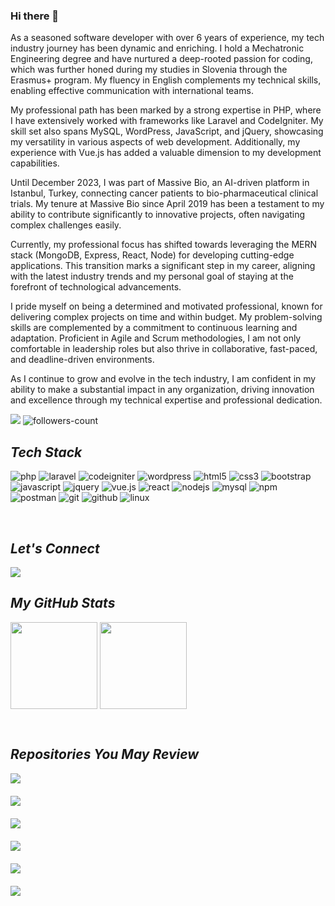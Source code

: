 ### Hi there 👋

As a seasoned software developer with over 6 years of experience, my tech industry journey has been dynamic and enriching. I hold a Mechatronic Engineering degree and have nurtured a deep-rooted passion for coding, which was further honed during my studies in Slovenia through the Erasmus+ program. My fluency in English complements my technical skills, enabling effective communication with international teams.

My professional path has been marked by a strong expertise in PHP, where I have extensively worked with frameworks like Laravel and CodeIgniter. My skill set also spans MySQL, WordPress, JavaScript, and jQuery, showcasing my versatility in various aspects of web development. Additionally, my experience with Vue.js has added a valuable dimension to my development capabilities.

Until December 2023, I was part of Massive Bio, an AI-driven platform in Istanbul, Turkey, connecting cancer patients to bio-pharmaceutical clinical trials. My tenure at Massive Bio since April 2019 has been a testament to my ability to contribute significantly to innovative projects, often navigating complex challenges easily.

Currently, my professional focus has shifted towards leveraging the MERN stack (MongoDB, Express, React, Node) for developing cutting-edge applications. This transition marks a significant step in my career, aligning with the latest industry trends and my personal goal of staying at the forefront of technological advancements.

I pride myself on being a determined and motivated professional, known for delivering complex projects on time and within budget. My problem-solving skills are complemented by a commitment to continuous learning and adaptation. Proficient in Agile and Scrum methodologies, I am not only comfortable in leadership roles but also thrive in collaborative, fast-paced, and deadline-driven environments.

As I continue to grow and evolve in the tech industry, I am confident in my ability to make a substantial impact in any organization, driving innovation and excellence through my technical expertise and professional dedication.


![](https://komarev.com/ghpvc/?username=fvarli)
<img src="https://img.shields.io/github/followers/fvarli?label=Followers&style=social" alt="followers-count">

<!----------------------------------- Tech Stack Section ------------------------------------>

<h2><i>Tech Stack</i></h2>

<p>
    <img src="https://img.shields.io/badge/PHP-8993be?style=for-the-badge&logo=php&logoColor=white" alt="php" />
    <img src="https://img.shields.io/badge/Laravel-F05340?style=for-the-badge&logo=laravel&logoColor=white" alt="laravel" />
    <img src="https://img.shields.io/badge/CodeIgniter-dd4814?style=for-the-badge&logo=codeigniter&logoColor=white" alt="codeigniter" />
    <img src="https://img.shields.io/badge/WordPress-21759b?style=for-the-badge&logo=wordpress&logoColor=white" alt="wordpress" />
    <img src="https://img.shields.io/badge/HTML5-E34F26?style=for-the-badge&logo=html5&logoColor=white" alt="html5" />
    <img src="https://img.shields.io/badge/CSS3-1572B6?style=for-the-badge&logo=css3&logoColor=white" alt="css3" />
    <img src="https://img.shields.io/badge/Bootstrap-563D7C?style=for-the-badge&logo=bootstrap&logoColor=white" alt="bootstrap" />
    <img src="https://img.shields.io/badge/JavaScript-323330?style=for-the-badge&logo=javascript&logoColor=F7DF1E" alt="javascript" />
    <img src="https://img.shields.io/badge/jQuery-0769ad?style=for-the-badge&logo=jquery&logoColor=F7DF1E" alt="jquery" />
    <img src="https://img.shields.io/badge/Vue.js-42b883?style=for-the-badge&logo=vue.js&logoColor=F7DF1E" alt="vue.js" />
    <img src="https://img.shields.io/badge/React-61DAFB?style=for-the-badge&logo=react&logoColor=black" alt="react" />
    <img src="https://img.shields.io/badge/Node.js-339933?style=for-the-badge&logo=nodedotjs&logoColor=white" alt="nodejs" />
    <img src="https://img.shields.io/badge/MySQL-4EA94B?style=for-the-badge&logo=mysql&logoColor=white" alt="mysql" />
    <img src="https://img.shields.io/badge/npm-CB3837?style=for-the-badge&logo=npm&logoColor=white" alt="npm" />
    <img src="https://img.shields.io/badge/Postman-FF6C37?style=for-the-badge&logo=Postman&logoColor=white" alt="postman" />
    <img src="https://img.shields.io/badge/Git-f44d27?style=for-the-badge&logo=git&logoColor=white" alt="git" />
    <img src="https://img.shields.io/badge/GitHub-100000?style=for-the-badge&logo=github&logoColor=white" alt="github" />
    <img src="https://img.shields.io/badge/Linux-1793d1?style=for-the-badge&logo=linux&logoColor=white" alt="linux" />
</p>
<br>

<!----------------------------------- Social Media Links Section ------------------------------------>

<h2><i>Let's Connect</i></h2>

<p align="left">
    <a href="https://linkedin.com/in/fvarli">
        <img align="center" src="https://img.shields.io/badge/LinkedIn-0077B5?style=for-the-badge&logo=linkedin&logoColor=white" />
    </a>
</p>

<!----------------------------------- GitHub Stats Section ------------------------------------>

<h2><i>My GitHub Stats</i></h2>

<p>
    <img align="center" src="https://github-readme-stats.vercel.app/api?username=fvarli&show_icons=true&include_all_commits=true&count_private=true&hide=issues,contribs&border_radius=0&locale=en&theme=dark" height="139" />
    <img align="center" src="https://github-readme-stats.vercel.app/api/top-langs/?username=fvarli&layout=compact&hide=Shell&border_radius=0&theme=dark" height="139" />
</p>
<br>

<!----------------------------------- Top Repository Section ------------------------------------>

<h2><i>Repositories You May Review</i></h2>
<p style="display: flex; flex-wrap: wrap; gap: 20px;">
    <a href="https://github.com/fvarli/ferzendervarlicom" style="flex: 1 0 250px;">
        <img src="https://github-readme-stats.vercel.app/api/pin/?username=fvarli&layout=compact&repo=ferzendervarlicom&show_icons=true&locale=en&border_radius=0&theme=dark" />
    </a>
    <a href="https://github.com/fvarli/laravel-eloquent-factories" style="flex: 1 0 250px;">
        <img src="https://github-readme-stats.vercel.app/api/pin/?username=fvarli&layout=compact&repo=laravel-eloquent-factories&show_icons=true&locale=en&border_radius=0&theme=dark" />
    </a>
    <a href="https://github.com/fvarli/laravel-redis-sample" style="flex: 1 0 250px;">
        <img src="https://github-readme-stats.vercel.app/api/pin/?username=fvarli&layout=compact&repo=laravel-redis-sample&show_icons=true&locale=en&border_radius=0&theme=dark" />
    </a>
    <a href="https://github.com/fvarli/laravel-quiz-app" style="flex: 1 0 250px;">
        <img src="https://github-readme-stats.vercel.app/api/pin/?username=fvarli&layout=compact&repo=laravel-quiz-app&show_icons=true&locale=en&border_radius=0&theme=dark" />
    </a>
    <a href="https://github.com/fvarli/currency_exchange_api" style="flex: 1 0 250px;">
        <img src="https://github-readme-stats.vercel.app/api/pin/?username=fvarli&layout=compact&repo=currency_exchange_api&show_icons=true&locale=en&border_radius=0&theme=dark" />
    </a>
    <a href="https://github.com/fvarli/php-tutorial" style="flex: 1 0 250px;">
        <img src="https://github-readme-stats.vercel.app/api/pin/?username=fvarli&layout=compact&repo=php-tutorial&show_icons=true&locale=en&border_radius=0&theme=dark" />
    </a>
</p>
<br clear="both">
